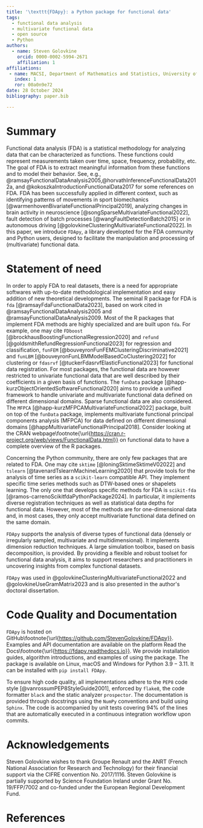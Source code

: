 ```yaml
---
title: '\texttt{FDApy}: a Python package for functional data'
tags:
  - functional data analysis
  - multivariate functional data
  - open source
  - Python
authors:
  - name: Steven Golovkine
    orcid: 0000-0002-5994-2671
    affiliation: 1
affiliations:
 - name: MACSI, Department of Mathematics and Statistics, University of Limerick, Limerick, Ireland
   index: 1
   ror: 00a0n9e72
date: 28 October 2024
bibliography: paper.bib

---
```


# Summary

Functional data analysis (FDA) is a statistical methodology for analyzing data that can be characterized as functions. These functions could represent measurements taken over time, space, frequency, probability, etc. The goal of FDA is to extract meaningful information from these functions and to model their behavior. See, e.g., @ramsayFunctionalDataAnalysis2005,@horvathInferenceFunctionalData2012a, and @kokoszkaIntroductionFunctionalData2017 for some references on FDA. FDA has been successfully applied in different context, such as identifying patterns of movements in sport biomechanics [@warmenhovenBivariateFunctionalPrincipal2019], analyzing changes in brain activity in neuroscience [@songSparseMultivariateFunctional2022], fault detection of batch processes [@wangFaultDetectionBatch2015] or in autonomous driving [@golovkineClusteringMultivariateFunctional2022]. In this paper, we introduce `FDApy`, a library developted for the FDA community and Python users, designed to facilitate the manipulation and processing of (multivariate) functional data.


# Statement of need

In order to apply FDA to real datasets, there is a need for appropriate softwares with up-to-date methodological implementation and easy addition of new theoretical developments. The seminal R package for FDA is `fda` [@ramsayFdaFunctionalData2023], based on work cited in @ramsayFunctionalDataAnalysis2005 and @ramsayFunctionalDataAnalysis2009. Most of the R packages that implement FDA methods are highly specialized and are built upon `fda`. For example, one may cite `FDboost` [@brockhausBoostingFunctionalRegression2020] and `refund` [@goldsmithRefundRegressionFunctional2023] for regression and classification, `funFEM` [@bouveyronFunFEMClusteringDiscriminative2021] and `funLBM` [@bouveyronFunLBMModelBasedCoClustering2022] for clustering or `fdasrvf` [@tuckerFdasrvfElasticFunctional2023] for functional data registration. For most packages, the functional data are however restricted to univariate functional data that are well described by their coefficients in a given basis of functions. The `funData` package [@happ-kurzObjectOrientedSoftwareFunctional2020] aims to provide a unified framework to handle univariate and multivariate functional data defined on different dimensional domains. Sparse functional data are also considered. The `MFPCA` [@happ-kurzMFPCAMultivariateFunctional2022] package, built on top of the `funData` package, implements multivariate functional principal components analysis (MFPCA) for data defined on different dimensional domains [@happMultivariateFunctionalPrincipal2018]. Consider looking at the CRAN webpage\footnote{\url{https://cran.r-project.org/web/views/FunctionalData.html}} on functional data to have a complete overview of the R packages.

Concerning the Python community, there are only few packages that are related to FDA. One may cite `sktime` [@loningSktimeSktimeV02022] and `tslearn` [@tavenardTslearnMachineLearning2020] that provide tools for the analysis of time series as a `scikit-learn` compatible API. They implement specific time series methods such as DTW-based ones or shapelets learning. The only one that develops specific methods for FDA is `scikit-fda` [@ramos-carrenoScikitfdaPythonPackage2024]. In particular, it implements diverse registration techniques as well as statistical data depths for functional data. However, most of the methods are for one-dimensional data and, in most cases, they only accept multivariate functional data defined on the same domain.

`FDApy` supports the analysis of diverse types of functional data (densely or irregularly sampled, multivariate and multidimensional). It implements dimension reduction techniques. A large simulation toolbox, based on basis decomposition, is provided. By providing a flexible and robust toolset for functional data analysis, it aims to support researchers and practitioners in uncovering insights from complex functional datasets.

`FDApy` was used in @golovkineClusteringMultivariateFunctional2022 and @golovkineUseGramMatrix2023 and is also presented in the author's doctoral dissertation.


# Code Quality and Documentation


`FDApy` is hosted on GitHub\footnote{\url{https://github.com/StevenGolovkine/FDApy}}. Examples and API documentation are available on the platform Read the Docs\footnote{\url{https://fdapy.readthedocs.io}}. We provide installation guides, algorithm introductions, and examples of using the package. The package is available on Linux, macOS and Windows for Python $3.9-3.11$. It can be installed with `pip install FDApy`. 

To ensure high code quality, all implementations adhere to the `PEP8` code style [@vanrossumPEP8StyleGuide2001], enforced by `flake8`, the code formatter `black` and the static analyzer `prospector`. The documentation is provided through docstrings using the `NumPy` conventions and build using `Sphinx`. The code is accompanied by unit tests covering $94\%$ of the lines that are automatically executed in a continuous integration workflow upon commits.

# Acknowledgements

Steven Golovkine wishes to thank Groupe Renault and the ANRT (French National Association for Research and Technology) for their financial support via the CIFRE convention No. 2017/1116. Steven Golovkine is partially supported by Science Foundation Ireland under Grant No. 19/FFP/7002 and co-funded under the European Regional Development Fund.

# References